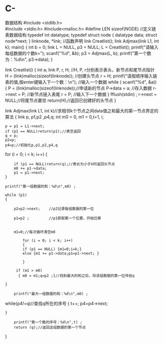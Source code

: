 # C-
数据结构
#include <stdlib.h>  
#include <stdio.h>
#include<malloc.h>
#define LEN sizeof(NODE)
//定义链表数据结构
typedef int datatype;
typedef struct node
{
	datatype data;
	struct node*next;
} linknode, *link;
//函数声明
link Creatlist();
link Adjmax(link L1, int k);
main()
{
	int b = 0;
	link L = NULL, p3 = NULL;
	L = Creatlist();
	printf("请输入每组数据的个数k=");
	scanf("%d", &b);
	p3 = Adjmax(L, b);
	printf("第一个数为：%d\n", p3->data);
}

link Creatlist()
{
	int a;
	link P, r, H;                     //H, P, r分别表示表头，新节点和尾节点指针
	H = (link)malloc(sizeof(linknode));  //创建头节点
	r = H;
	printf("请按顺序输入链表的值,按enter键输入下一个数：\n");                   //输入一个数据
	while (	scanf("%d", &a))
	{
		P = (link)malloc(sizeof(linknode));//申请新的节点
		P->data = a;                      //存入数据
		r->next = P;                     //新节点链入表尾
		r = P;
	              //输入下一个数据
	}
	fflush(stdin) ;
	r->next = NULL;//将尾节点置空
	return(H);//返回已创建好的头节点
}

link Adjmax(link L1, int k)//求相邻k个节点之间data值之和最大的第一节点界定的算法
{
	link p, p1,p2 ,p4,q;
	int m0 = 0, m1 = 0,t=1, i;

	p = p1 = L1->next;
	if (p1 == NULL)return(p1);//表空返回
	q = p;
	p2=p;
	p4=p;//初始化p,p1,p2,p4,q
	 
   
   for (i = 0; i < k; i++)
	{
	
		if (p1 == NULL)return(q);//表长为小于k时返回头节点 
	    m0 += p1->data;
		p1 = p1->next;
	}
    
    printf("第一组数据的和：%d\n",m0) ;
    
    while (p1)
	{
	
	    p2=p2->next;	//p2记录每组数据的第一位 
	    
	    p1=p2 ;         //p1获取第一个位置，开始位移 
		
		 
		m1=0;//每次循环清空m0 
   
	    	for (i = 0; i < k; i++)
		    {   
	       	if (p1 == NULL) {m1=0;i=k;}
	     	else {m1 += p1->data;p1=p1->next; }
            
		    }
		   
		 if (m1 > m0)
		  { m0 = m1;q=p2 ;}//找到最大的和之后，将该组数据的第一位传给q 

    }
      
        printf("最大一组数据的和：%d\n",m0) ;
  while(p4!=q)//查找q所在的序号 
	{   t++;
     	p4=p4->next;
     	
	}
       
        printf("第一个数的序号：%d\n",t) ;
		return (q);//返回这组数据的第一个节点 
}
